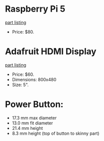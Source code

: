 # Raspberry Pi 5
[part listing](https://www.raspberrypi.com/products/raspberry-pi-5/)
- Price: $80.

# Adafruit HDMI Display
[part listing](https://www.adafruit.com/product/2232)
- Price: $60.
- Dimensions: 800x480
- Size: 5".

# Power Button:
- 17.3 mm max diameter
- 13.0 mm fit diameter
- 21.4 mm height
- 8.3 mm height (top of button to skinny part)
